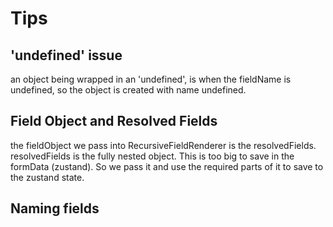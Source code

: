 # Tips

## 'undefined' issue
an object being wrapped in an 'undefined', is when the fieldName is undefined, so the object is created with name undefined. 

## Field Object and Resolved Fields

the fieldObject we pass into RecursiveFieldRenderer is the resolvedFields. resolvedFields is the fully nested object. This is too big to save in the formData (zustand). So we pass it and use the required parts of it to save to the zustand state. 

## Naming fields 

